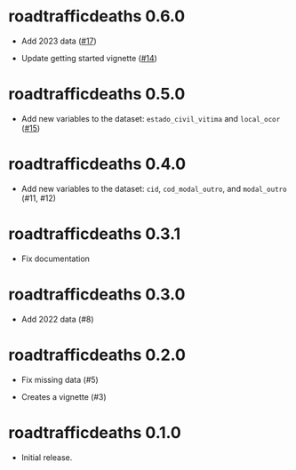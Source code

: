 # roadtrafficdeaths 0.6.0

* Add 2023 data ([#17](https://github.com/pabsantos/roadtrafficdeaths/issues/17))

* Update getting started vignette ([#14](https://github.com/pabsantos/roadtrafficdeaths/issues/14))

# roadtrafficdeaths 0.5.0

* Add new variables to the dataset: `estado_civil_vitima` and `local_ocor` ([#15](https://github.com/pabsantos/roadtrafficdeaths/issues/15))

# roadtrafficdeaths 0.4.0

* Add new variables to the dataset: `cid`, `cod_modal_outro`, and `modal_outro` (#11, #12)

# roadtrafficdeaths 0.3.1

* Fix documentation

# roadtrafficdeaths 0.3.0

* Add 2022 data (#8)

# roadtrafficdeaths 0.2.0

* Fix missing data (#5)

* Creates a vignette (#3)

# roadtrafficdeaths 0.1.0

* Initial release.
